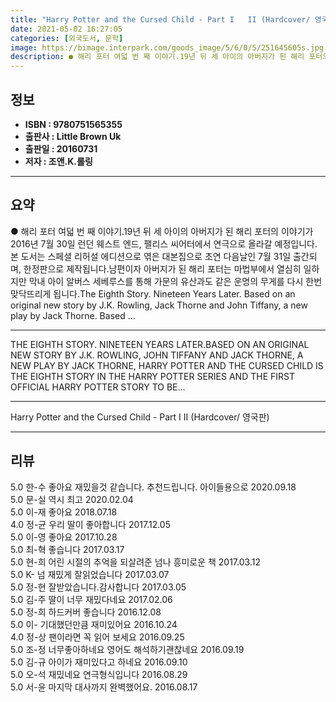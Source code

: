 ```yaml
---
title: "Harry Potter and the Cursed Child - Part I   II (Hardcover/ 영국판)"
date: 2021-05-02 16:27:05
categories: [외국도서, 문학]
image: https://bimage.interpark.com/goods_image/5/6/0/5/251645605s.jpg
description: ● 해리 포터 여덟 번 째 이야기.19년 뒤 세 아이의 아버지가 된 해리 포터의 이야기가 2016년 7월 30일 런던 웨스트 엔드, 팰리스 씨어터에서 연극으로 올라갈 예정입니다. 본 도서는 스페셜 리허설 에디션으로 엮은 대본집으로 초연 다음날인 7월 31일 출간되며, 한정판으로 제작됩
---
```


## **정보**

- **ISBN : 9780751565355**
- **출판사 : Little Brown Uk**
- **출판일 : 20160731**
- **저자 : 조앤.K.롤링**

------



## **요약**

●  해리 포터 여덟 번 째 이야기.19년 뒤 세 아이의 아버지가 된 해리 포터의 이야기가 2016년 7월 30일 런던 웨스트 엔드, 팰리스 씨어터에서 연극으로 올라갈 예정입니다. 본 도서는 스페셜 리허설 에디션으로 엮은 대본집으로 초연 다음날인 7월 31일 출간되며, 한정판으로 제작됩니다.남편이자 아버지가 된 해리 포터는 마법부에서 열심히 일하지만 막내 아이 알버스 세베루스를 통해 가문의 유산과도 같은 운명의 무게를 다시 한번 맞닥뜨리게 됩니다.The Eighth Story. Nineteen Years Later. Based on an original new story by J.K. Rowling, Jack Thorne and John Tiffany, a new play by Jack Thorne. Based ...

------

THE EIGHTH STORY. NINETEEN YEARS LATER.BASED ON AN ORIGINAL NEW STORY BY J.K. ROWLING, JOHN TIFFANY AND JACK THORNE, A NEW PLAY BY JACK THORNE, HARRY POTTER AND THE CURSED CHILD IS THE EIGHTH STORY IN THE HARRY POTTER SERIES AND THE FIRST OFFICIAL HARRY POTTER STORY TO BE... 

------


Harry Potter and the Cursed Child - Part I   II (Hardcover/ 영국판) 

------


## **리뷰** 

5.0 한-수 좋아요  재밌을것  같습니다.
추천드립니다. 아이들용으로 2020.09.18 <br/>5.0 문-실 역시 최고 2020.02.04 <br/>5.0 이-재 좋아요 2018.07.18 <br/>4.0 정-균 우리 딸이 좋아합니다 2017.12.05 <br/>5.0 이-영 좋아요 2017.10.28 <br/>5.0 최-혁 좋습니다 2017.03.17 <br/>5.0 현-희 어린 시절의 추억을 되살려준 넘나 흥미로운 책 2017.03.12 <br/>5.0 K- 넘 재밌게 잘읽었습니다 2017.03.07 <br/>5.0 정-현 잘받았습니다.감사합니다 2017.03.05 <br/>5.0 김-주 딸이 너무 재밌다네요 2017.02.06 <br/>5.0 정-희 하드커버 좋습니다 2016.12.08 <br/>5.0 이- 기대했던만큼 재미있어요 2016.10.24 <br/>4.0 정-상 팬이라면 꼭 읽어 보세요 2016.09.25 <br/>5.0 조-정 너무좋아하네요 영어도 해석하기괜찮네요 2016.09.19 <br/>5.0 김-규 아이가 재미있다고 하네요 2016.09.10 <br/>5.0 오-석 재밌네요 연극형식입니다 2016.08.29 <br/>5.0 서-윤 마지막 대사까지 완벽했어요. 2016.08.17 <br/>